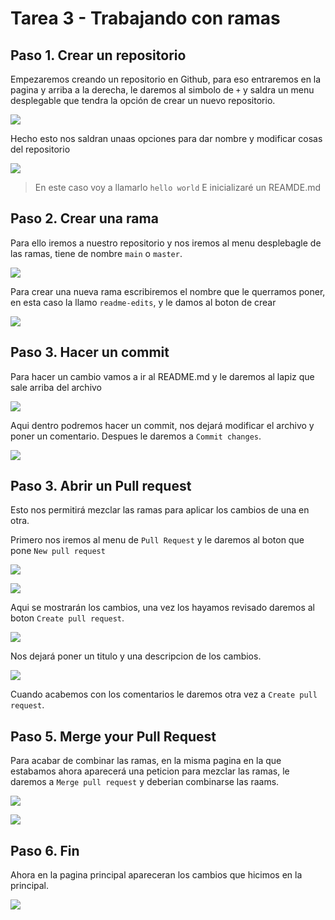 # Tarea 3 - Trabajando con ramas
## Paso 1. Crear un repositorio
Empezaremos creando un repositorio en Github, para eso entraremos en la pagina y arriba a la derecha, le daremos al simbolo de `+` y saldra un menu desplegable que tendra la opción de crear un nuevo repositorio.

![](https://i.imgur.com/jeWc7yt.png)

Hecho esto nos saldran unaas opciones para dar nombre  y modificar cosas del repositorio

![](https://i.imgur.com/oZ86l3s.png)

> En este caso voy a llamarlo `hello world`
> E inicializaré un REAMDE.md
## Paso 2. Crear una rama
Para ello iremos a nuestro repositorio y nos iremos al menu desplebagle de las ramas, tiene de nombre `main` o `master`.

![](https://i.imgur.com/ugRBfgy.png)

Para crear una nueva rama escribiremos el nombre que le querramos poner, en esta caso la llamo `readme-edits`, y le damos al boton de crear

![](https://i.imgur.com/q8UhnHM.png)

## Paso 3. Hacer un commit
Para hacer un cambio vamos a ir al README.md y le daremos al lapiz que sale arriba del archivo

![](https://i.imgur.com/sKXDsHO.png)

Aqui dentro podremos hacer un commit, nos dejará modificar el archivo y poner un comentario. Despues le daremos a `Commit changes`.

![](https://i.imgur.com/o33jGv5.png)
## Paso 3. Abrir un Pull request
Esto nos permitirá mezclar las ramas para aplicar los cambios de una en otra.

Primero nos iremos al menu de `Pull Request` y le daremos al boton que pone `New pull request`

![](https://i.imgur.com/aDPoEtR.png)

![](https://i.imgur.com/6h7om08.png)

Aqui se mostrarán los cambios, una vez los hayamos revisado daremos al boton `Create pull request`.

![](https://i.imgur.com/XHArNl9.png)

Nos dejará poner un titulo  y una descripcion de los cambios.

![](https://i.imgur.com/KvnZRbM.png)

Cuando acabemos con los comentarios le daremos otra vez a `Create pull request`.

## Paso 5. Merge your Pull Request
Para acabar de combinar las ramas, en la misma pagina en la que estabamos ahora aparecerá una peticion para mezclar las ramas, le daremos a `Merge pull request` y deberian combinarse las raams.

![](https://i.imgur.com/fMTdXEO.png)

![](https://i.imgur.com/oAbMYTk.png)

## Paso 6. Fin
Ahora en la pagina principal apareceran los cambios que hicimos en la principal.

![](https://i.imgur.com/APTCapO.png)
